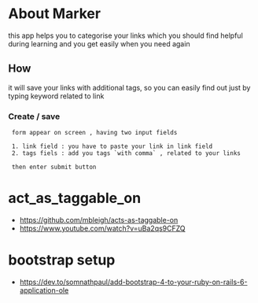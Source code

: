 # About Marker 
 this app helps you to categorise your links which you should find helpful during learning and  you get easily 
when you need again 

## How 
 it will save your links with additional tags, so you can easily find out just by typing keyword related to link 

### Create / save
```
 form appear on screen , having two input fields

 1. link field : you have to paste your link in link field 
 2. tags fiels : add you tags `with comma` , related to your links 

 then enter submit button 
 ```

# act_as_taggable_on 
- https://github.com/mbleigh/acts-as-taggable-on
- https://www.youtube.com/watch?v=uBa2qs9CFZQ
 
# bootstrap setup 
- https://dev.to/somnathpaul/add-bootstrap-4-to-your-ruby-on-rails-6-application-ole
